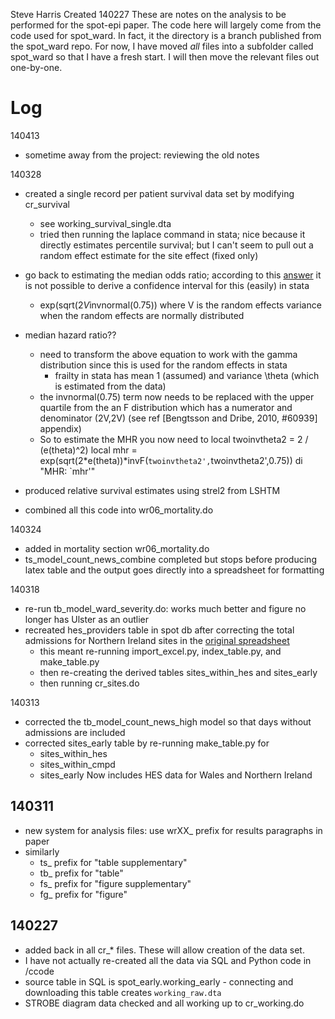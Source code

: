 Steve Harris
Created 140227
These are notes on the analysis to be performed for the spot-epi paper.
The code here will largely come from the code used for spot_ward. In fact, it the directory is a branch published from the spot_ward repo.
For now, I have moved _all_ files into a subfolder called spot_ward so that I have a fresh start. I will then move the relevant files out one-by-one.

Log
===

140413
- sometime away from the project: reviewing the old notes

140328

- created a single record per patient survival data set by modifying cr_survival
    + see working_survival_single.dta
    + tried then running the laplace command in stata; nice because it directly estimates percentile survival; but I can't seem to pull out a random effect estimate for the site effect (fixed only)
- go back to estimating the median odds ratio; according to this [answer](http://www.stata.com/statalist/archive/2012-11/msg00307.html) it is not possible to derive a confidence interval for this (easily) in stata
    + exp(sqrt(2*V*invnormal(0.75)) where V is the random effects variance when the random effects are normally distributed
- median hazard ratio??
    + need to transform the above equation to work with the gamma distribution since this is used for the random effects in stata
        + frailty in stata has mean 1 (assumed) and variance \theta (which is estimated from the data)
    + the invnormal(0.75) term now needs to be replaced with the upper quartile from the an F distribution which has a numerator and denominator (2V,2V) (see ref [Bengtsson and Dribe, 2010, #60939] appendix) 

    * So to estimate the MHR you now need to
    local twoinvtheta2 = 2 / (e(theta)^2)
    local mhr = exp(sqrt(2*e(theta))*invF(`twoinvtheta2',`twoinvtheta2',0.75))
    di "MHR: `mhr'" 

- produced relative survival estimates using strel2 from LSHTM
- combined all this code into wr06_mortality.do


140324

- added in mortality section wr06_mortality.do
- ts_model_count_news_combine completed but stops before producing latex table and the output goes directly into a spreadsheet for formatting

140318

- re-run tb_model_ward_severity.do: works much better and figure no longer has Ulster as an outlier
- recreated hes_providers table in spot db after correcting the total admissions for Northern Ireland sites in the [original spreadsheet](/Users/steve/analysis/spot_study/data/DoH/140318_IS_HES_Providers_EWNI_compiled_by_hand.xls)
    - this meant re-running import_excel.py, index_table.py, and make_table.py
    - then re-creating the derived tables sites_within_hes and sites_early
    - then running cr_sites.do

140313

- corrected the tb_model_count_news_high model so that days without admissions are included
- corrected sites_early table by re-running make_table.py for
    + sites_within_hes
    + sites_within_cmpd
    + sites_early
    Now includes HES data for Wales and Northern Ireland

## 140311

- new system for analysis files: use wrXX_ prefix for results paragraphs in paper
- similarly
    + ts_ prefix for "table supplementary"
    + tb_ prefix for "table"
    + fs_ prefix for "figure supplementary"
    + fg_ prefix for "figure"


## 140227

- added back in all cr_* files. These will allow creation of the data set.
- I have not actually re-created all the data via SQL and Python code in /ccode
- source table in SQL is spot_early.working_early - connecting and downloading this table creates `working_raw.dta`
- STROBE diagram data checked and all working up to cr_working.do

